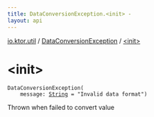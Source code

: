 ```yaml
---
title: DataConversionException.<init> - 
layout: api
---
```


<div class='api-docs-breadcrumbs'><a href="../index.html">io.ktor.util</a> / <a href="index.html">DataConversionException</a> / <a href="./-init-.html">&lt;init&gt;</a></div>

# &lt;init&gt;

<div class="signature"><code><span class="identifier">DataConversionException</span><span class="symbol">(</span><br/>&nbsp;&nbsp;&nbsp;&nbsp;<span class="parameterName" id="io.ktor.util.DataConversionException$<init>(kotlin.String)/message">message</span><span class="symbol">:</span>&nbsp;<a href="https://kotlinlang.org/api/latest/jvm/stdlib/kotlin/-string/index.html"><span class="identifier">String</span></a>&nbsp;<span class="symbol">=</span>&nbsp;"Invalid data format"<span class="symbol">)</span></code></div>

Thrown when failed to convert value

